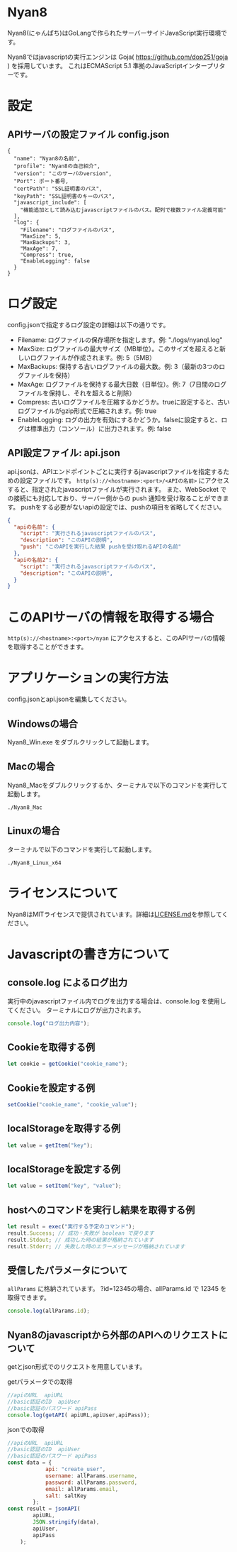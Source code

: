 # Nyan8
Nyan8(にゃんぱち)はGoLangで作られたサーバーサイドJavaScript実行環境です。

Nyan8ではjavascriptの実行エンジンは Goja( https://github.com/dop251/goja ) を採用しています。
これはECMAScript 5.1 準拠のJavaScriptインタープリターです。

# 設定
## APIサーバの設定ファイル config.json
```
{
  "name": "Nyan8の名前",
  "profile": "Nyan8の自己紹介",
  "version": "このサーバのversion",
  "Port": ポート番号,
  "certPath": "SSL証明書のパス",
  "keyPath": "SSL証明書のキーのパス",
  "javascript_include": [
    "機能追加として読み込むjavascriptファイルのパス。配列で複数ファイル定義可能"
  ],
  "log": {
    "Filename": "ログファイルのパス",
    "MaxSize": 5,
    "MaxBackups": 3,
    "MaxAge": 7,
    "Compress": true,
    "EnableLogging": false
  }
}
```


# ログ設定
config.jsonで指定するログ設定の詳細は以下の通りです。

* Filename: ログファイルの保存場所を指定します。例: "./logs/nyanql.log"
* MaxSize: ログファイルの最大サイズ（MB単位）。このサイズを超えると新しいログファイルが作成されます。例: 5（5MB）
* MaxBackups: 保持する古いログファイルの最大数。例: 3（最新の3つのログファイルを保持）
* MaxAge: ログファイルを保持する最大日数（日単位）。例: 7（7日間のログファイルを保持し、それを超えると削除）
* Compress: 古いログファイルを圧縮するかどうか。trueに設定すると、古いログファイルがgzip形式で圧縮されます。例: true
* EnableLogging: ログの出力を有効にするかどうか。falseに設定すると、ログは標準出力（コンソール）に出力されます。例: false

## API設定ファイル: api.json
api.jsonは、APIエンドポイントごとに実行するjavascriptファイルを指定するための設定ファイルです。
`http(s)://<hostname>:<port>/<APIの名前>` にアクセスすると、指定されたjavascriptファイルが実行されます。
また、WebSocket での接続にも対応しており、サーバー側からの push 通知を受け取ることができます。
pushをする必要がないapiの設定では、pushの項目を省略してください。

```json
{
  "apiの名前": {
    "script": "実行されるjavascriptファイルのパス",
    "description": "このAPIの説明",
    "push": "このAPIを実行した結果 pushを受け取れるAPIの名前"
  },
  "apiの名前2": {
    "script": "実行されるjavascriptファイルのパス",
    "description": "このAPIの説明",
  }
}
```

# このAPIサーバの情報を取得する場合
`http(s)://<hostname>:<port>/nyan` にアクセスすると、このAPIサーバの情報を取得することができます。


# アプリケーションの実行方法
config.jsonとapi.jsonを編集してください。

## Windowsの場合
Nyan8_Win.exe をダブルクリックして起動します。

## Macの場合
Nyan8_Macをダブルクリックするか、ターミナルで以下のコマンドを実行して起動します。
```
./Nyan8_Mac
```

## Linuxの場合
ターミナルで以下のコマンドを実行して起動します。
```
./Nyan8_Linux_x64
```

# ライセンスについて
Nyan8はMITライセンスで提供されています。詳細は[LICENSE.md](LICENSE.md)を参照してください。

# Javascriptの書き方について
## console.log によるログ出力
実行中のjavascriptファイル内でログを出力する場合は、console.log を使用してください。
ターミナルにログが出力されます。

```javascript
console.log("ログ出力内容");
```

## Cookieを取得する例
```javascript
let cookie = getCookie("cookie_name");
```
## Cookieを設定する例
```javascript
setCookie("cookie_name", "cookie_value");
```
## localStorageを取得する例
```javascript
let value = getItem("key");
```
## localStorageを設定する例
```javascript
let value = setItem("key", "value");
```
## hostへのコマンドを実行し結果を取得する例
```javascript
let result = exec("実行する予定のコマンド");
result.Success; // 成功・失敗が boolean で戻ります
result.Stdout; // 成功した時の結果が格納されています
result.Stderr; // 失敗した時のエラーメッセージが格納されています
```


## 受信したパラメータについて
`allParams` に格納されています。
?id=12345の場合、allParams.id で 12345 を取得できます。

```javascript
console.log(allParams.id);
```

## Nyan8のjavascriptから外部のAPIへのリクエストについて
getとjson形式でのリクエストを用意しています。

getパラメータでの取得
```javascript
//apiのURL  apiURL
//basic認証のID  apiUser
//basic認証のパスワード apiPass
console.log(getAPI( apiURL,apiUser,apiPass));
```

jsonでの取得
```javascript
//apiのURL  apiURL
//basic認証のID  apiUser
//basic認証のパスワード apiPass
const data = {
            api: "create_user",
            username: allParams.username,
            password: allParams.password,
            email: allParams.email,
            salt: saltKey
        };
const result = jsonAPI(
        apiURL,
        JSON.stringify(data),
        apiUser,
        apiPass
    );

```

